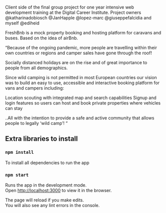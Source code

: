 Client side of the final group project for one year intensive web development training at the Digital Career Institute. Project owners @katharinadobiosch @JanHapple @lopez-marc @giuseppefalcidia and myself @ediheid

FreshBnb is a mock property booking and hosting platform for caravans and buses. Based on the idea of airBnb.

“Because of the ongoing pandemic, more people are travelling within their own countries or regions and camper sales have gone through the roof!

Socially distanced holidays are on the rise and of great importance to people from all demographics.

Since wild camping is not permitted in most European countries our vision was to build an easy to use, accessible and interactive booking platform for vans and campers including:

Location scouting with integrated map and search capabilities
Signup and login features so users can host and book private properties where vehicles can stay

..All with the intention to provide a safe and active community that allows people to legally ‘wild camp’! “

## Extra libraries to install

### `npm install`

To install all dependencies to run the app

### `npm start`

Runs the app in the development mode.\
Open [http://localhost:3000](http://localhost:3000) to view it in the browser.

The page will reload if you make edits.\
You will also see any lint errors in the console.
